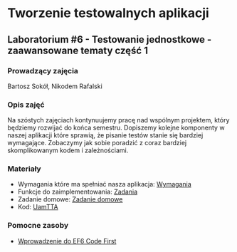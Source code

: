 # Tworzenie testowalnych aplikacji
## Laboratorium #6 - Testowanie jednostkowe - zaawansowane tematy część 1

### Prowadzący zajęcia
Bartosz Sokół, Nikodem Rafalski

### Opis zajęć
Na szóstych zajęciach kontynuujemy pracę nad wspólnym projektem, który będziemy rozwijać do końca semestru.
Dopiszemy kolejne komponenty w naszej aplikacji które sprawią, że pisanie testów stanie się bardziej wymagające.
Zobaczymy jak sobie poradzić z coraz bardziej skomplikowanym kodem i zależnościami.

### Materiały
* Wymagania które ma spełniać nasza aplikacja: [Wymagania](Wymagania.md)
* Funkcje do zaimplementowania: [Zadania](Zadania.md)
* Zadanie domowe: [Zadanie domowe](ZadanieDomowe.md)
* Kod: [UamTTA](kod/UamTTA)

### Pomocne zasoby
* [Wprowadzenie do EF6 Code First](https://msdn.microsoft.com/en-us/data/jj193542.aspx?f=255&MSPPError=-2147217396)
